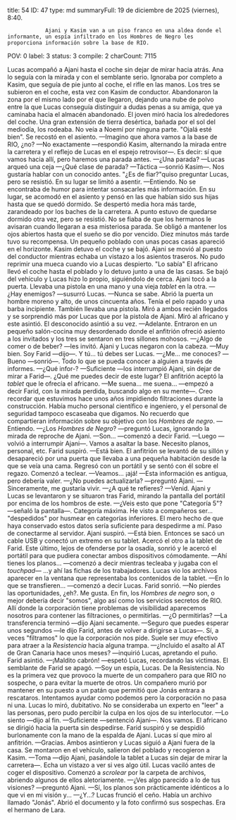 title:          54
ID:             47
type:           md
summaryFull:    19 de diciembre de 2025 (viernes), 8:40.
                
                Ajani y Kasim van a un piso franco en una aldea donde el informante, un espía infiltrado en los Hombres de Negro les proporciona información sobre la base de RIO.
POV:            0
label:          3
status:         3
compile:        2
charCount:      7115


Lucas acompañó a Ajani hasta el coche sin dejar de mirar hacia atrás. Ana lo seguía con la mirada y con el semblante serio. Ignoraba por completo a Kasim, que seguía de pie junto al coche, el rifle en las manos.
Los tres se subieron en el coche, esta vez con Kasim de conductor. Abandonaron la zona por el mismo lado por el que llegaron, dejando una nube de polvo entre la que Lucas conseguía distinguir a dudas penas a su amiga, que ya caminaba hacia el almacén abandonado.
El joven miró hacia los alrededores del coche. Una gran extensión de tierra desértica, bañada por el sol del mediodía, los rodeaba.
No veía a Noemí por ninguna parte.
"Ojalá esté bien".
Se recostó en el asiento.
—Imagino que ahora vamos a la base de RIO, ¿no?
—No exactamente —respondió Kasim, alternando la mirada entre la carretera y el reflejo de Lucas en el espejo retrovisor—. Es decir: sí que vamos hacia allí, pero haremos una parada antes.
—¿Una parada? —Lucas arqueó una ceja —¿Qué clase de parada?
—Táctica —sonrió Kasim—. Nos gustaría hablar con un conocido antes.
"¿Es de fiar?"quiso preguntar Lucas, pero se resistió. En su lugar se limitó a asentir.
—Entiendo.
No se encontraba de humor para intentar sonsacarles más información. En su lugar, se acomodó en el asiento y pensó en las que habían sido sus hijas hasta que se quedó dormido.
Se despertó media hora más tarde, zarandeado por los baches de la carretera. A punto estuvo de quedarse dormido otra vez, pero se resistió. No se fiaba de que los hermanos le avisaran cuando llegaran a esa misteriosa parada.
Se obligó a mantener los ojos abiertos hasta que el sueño se dio por vencido. Diez minutos más tarde tuvo su recompensa. Un pequeño poblado con unas pocas casas apareció en el horizonte.
Kasim detuvo el coche y se bajó. Ajani se movió al puesto del conductor mientras echaba un vistazo a los asientos traseros. No pudo reprimir una mueca cuando vio a Lucas despierto.
"Lo sabía"
El africano llevó el coche hasta el poblado y lo detuvo junto a una de las casas. Se bajó del vehículo y Lucas hizo lo propio, siguiéndolo de cerca. Ajani tocó a la puerta.
Llevaba una pistola en una mano y una vieja *tablet* en la otra.
—¿Hay enemigos? —susurró Lucas.
—Nunca se sabe.
Abrió la puerta un hombre moreno y alto, de unos cincuenta años. Tenía el pelo rapado y una barba incipiente.  También llevaba una pistola. Miró a ambos recién llegados y se sorprendió más por Lucas que por la pistola de Ajani.
Miró al africano y este asintió. El desconocido asintió a su vez.
—Adelante.
Entraron en un pequeño salón-cocina muy desordenado donde el anfitrión ofreció asiento a los invitados y los tres se sentaron en tres sillones mohosos.
—¿Algo de comer o de beber? —les invitó.
Ajani y Lucas negaron con la cabeza.
—Muy bien. Soy Farid —dijo—. Y tú... tú debes ser Lucas.
—¿Me... me conoces?
—Bueno —sonrió—. Todo lo que se pueda conocer a alguien a través de informes.
—¿Qué infor-?
—Suficiente —los interrumpió Ajani, sin dejar de mirar a Farid—. ¿Qué me puedes decir de este lugar?
El anfitrión aceptó la *tablet* que le ofrecía el africano.
—Me suena... me suena... —empezó a decir Farid, con la mirada perdida, buscando algo en su mente—. Creo recordar que estuvimos hace unos años impidiendo filtraciones durante la construcción. Había mucho personal científico e ingeniero, y el personal de seguridad tampoco escaseaba que digamos. No recuerdo que compartieran información sobre su objetivo con los *Hombres de negro*.
—Entiendo.
—¿Los *Hombres de Negro*? —preguntó Lucas, ignorando la mirada de reproche de Ajani.
—Son... —comenzó a decir Farid.
—Luego —volvió a interrumpir Ajani—. Vamos a asaltar la base. Necesito planos, personal, etc.
Farid suspiró.
—Está bien.
El anfitrión se levantó de su sillón y desapareció por una puerta que llevaba a una pequeña habitación desde la que se veía una cama. Regresó con un portátil y se sentó con él sobre el regazo. Comenzó a teclear.
—Veamos... ¡ajá! —Esta información es antigua, pero debería valer.
—¿No puedes actualizarla? —preguntó Ajani.
—Sinceramente, me gustaría vivir.
—¿A qué te refieres?
—Venid.
Ajani y Lucas se levantaron y se situaron tras Farid, mirando la pantalla del portátil por encima de los hombros de este.
—¿Veis esto que pone "Categoría 5"? —señaló la pantalla—. Categoría máxima. He visto a compañeros ser... "despedidos" por husmear en categorías inferiores. El mero hecho de que haya conservado estos datos sería suficiente para despedirme a mí. Paso de conectarme al servidor.
Ajani suspiró.
—Está bien.
Entonces se sacó un cable USB y conectó un extremo en su tablet. Acercó el otro a la tablet de Farid. Este último, lejos de ofenderse por la osadía, sonrió y le acercó el portátil para que pudiera conectar ambos dispositivos cómodamente.
—Ahí tienes los planos... —comenzó a decir mientras tecleaba y jugaba con el *touchpad*— ...y ahí las fichas de los trabajadores.
Lucas vio los archivos aparecer en la ventana que representaba los contenidos de la tablet.
—En lo que se transfieren... —comenzó a decir Lucas.
Farid sonrió.
—No pierdes las oportunidades, ¿eh?. Me gusta. En fin, los *Hombres de negro* son, o mejor debería decir "somos", algo así como los servicios secretos de RIO. Allí donde la corporación tiene problemas de visibilidad aparecemos nosotros para contener las filtraciones, o permitirlas.
—¿O permitirlas?
—La transferencia terminó —dijo Ajani secamente.
—Seguro que puedes esperar unos segundos —le dijo Farid, antes de volver a dirigirse a Lucas—. Sí, a veces "filtramos" lo que la corporación nos pide. Suele ser muy efectivo para atraer a la *Resistencia* hacia alguna trampa.
—¿Incluido el asalto al AT de Gran Canaria hace unos meses? —inquirió Lucas, apretando el puño.
Farid asintió.
—¡Maldito cabrón! —espetó Lucas, recordando las víctimas.
El semblante de Farid se apagó.
—Soy un espía, Lucas. De la Resistencia. No es la primera vez que provoco la muerte de un compañero para que RIO no sospeche, o para evitar la muerte de otros. Un compañero murió por mantener en su puesto a un patán que permitió que Jonás entrara a rescataros. Intentamos ayudar como podemos pero la corporación no pasa ni una.
Lucas lo miró, dubitativo. No se consideraba un experto en "leer" a las personas, pero pudo percibir la culpa en los ojos de su interlocutor.
—Lo siento —dijo al fin.
—Suficiente —sentenció Ajani—. Nos vamos.
El africano se dirigió hacia la puerta sin despedirse. Farid suspiró y se despidió burlonamente con la mano de la espalda de Ajani.
Lucas sí que miro al anfitrión.
—Gracias.
Ambos asintieron y Lucas siguió a Ajani fuera de la casa. Se montaron en el vehículo, salieron del poblado y recogieron a Kasim.
—Toma —dijo Ajani, pasándole la tablet a Lucas sin dejar de mirar la carretera—. Echa un vistazo a ver si ves algo útil.
Lucas vaciló antes de coger el dispositivo. Comenzó a *scrolear* por la carpeta de archivos, abriendo algunos de ellos aletoriamente.
—¿Ves algo parecido a lo de tus visiones? —preguntó Ajani.
—Sí, los planos son prácticamente idénticos a lo que vi en mi visión y...
—¿Y...?
Lucas frunció el ceño.
Había un archivo llamado "Jonás". Abrió el documento y la foto confirmó sus sospechas.
Era el hermano de Lara.